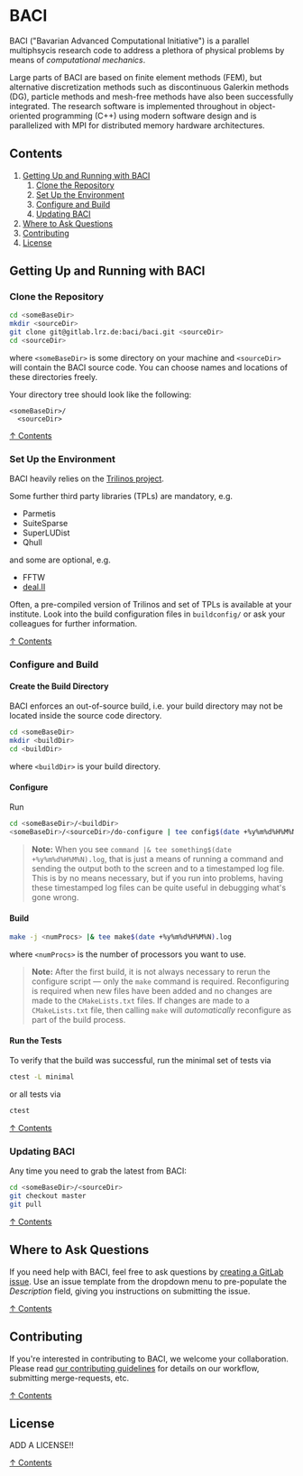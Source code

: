 # BACI

BACI ("Bavarian Advanced Computational Initiative") is a parallel multiphsycis research code 
to address a plethora of physical problems by means of _computational mechanics_. 

Large parts of BACI are based on finite element methods (FEM), 
but alternative discretization methods such as discontinuous Galerkin methods (DG), 
particle methods and mesh-free methods have also been successfully integrated. 
The research software is implemented throughout in object-oriented programming (C++) 
using modern software design and is parallelized with MPI for distributed memory hardware architectures.

## Contents

1. [Getting Up and Running with BACI](#getting-up-and-running-with-baci)
   1. [Clone the Repository](#clone-the-repository)
   1. [Set Up the Environment](#set-up-the-environment)
   1. [Configure and Build](#configure-and-build)
   1. [Updating BACI](#updating-baci)
1. [Where to Ask Questions](#where-to-ask-questions)
1. [Contributing](#contributing)
1. [License](#license)

## Getting Up and Running with BACI

### Clone the Repository

```bash
cd <someBaseDir>
mkdir <sourceDir>
git clone git@gitlab.lrz.de:baci/baci.git <sourceDir>
cd <sourceDir>
```

where `<someBaseDir>` is some directory on your machine and `<sourceDir>` will contain the BACI source code.
You can choose names and locations of these directories freely.

Your directory tree should look like the following:
```
<someBaseDir>/
  <sourceDir>
```

[↑ Contents](#contents)

### Set Up the Environment

BACI heavily relies on the [Trilinos project](www.trilinos.org).

Some further third party libraries (TPLs) are mandatory, e.g.
- Parmetis
- SuiteSparse
- SuperLUDist
- Qhull

and some are optional, e.g.
- FFTW
- [deal.II](www.dealii.org)

Often, a pre-compiled version of Trilinos and set of TPLs is available at your institute.
Look into the build configuration files in ```buildconfig/``` or ask your colleagues for further information.

[↑ Contents](#contents)

### Configure and Build

#### Create the Build Directory

BACI enforces an out-of-source build, i.e. your build directory may not be located inside the source code directory.

```bash
cd <someBaseDir>
mkdir <buildDir>
cd <buildDir>
```

where `<buildDir>` is your build directory.

#### Configure

Run

```bash
cd <someBaseDir>/<buildDir>
<someBaseDir>/<sourceDir>/do-configure | tee config$(date +%y%m%d%H%M%N).log
```

> **Note:**  When you see `command |& tee something$(date +%y%m%d%H%M%N).log`, that is just a means of running a command and sending the output both to the screen and to a timestamped log file.  This is by no means necessary, but if you run into problems, having these timestamped log files can be quite useful in debugging what's gone wrong.

#### Build

```bash
make -j <numProcs> |& tee make$(date +%y%m%d%H%M%N).log
```

where `<numProcs>` is the number of processors you want to use.

> **Note:**  After the first build, it is not always necessary to rerun the configure script &mdash; only the `make` command is required.  Reconfiguring is required when new files have been added and no changes are made to the `CMakeLists.txt` files.  If changes are made to a `CMakeLists.txt` file, then calling `make` will *automatically* reconfigure as part of the build process.

#### Run the Tests

To verify that the build was successful, run the minimal set of tests via
```bash
ctest -L minimal
```

or all tests via
```bash
ctest
```

[↑ Contents](#contents)

### Updating BACI

Any time you need to grab the latest from BACI:
```bash
cd <someBaseDir>/<sourceDir>
git checkout master
git pull
```

[↑ Contents](#contents)

## Where to Ask Questions

If you need help with BACI, feel free to ask questions by [creating a GitLab issue](https://gitlab.lrz.de/baci/baci/issues).  Use an issue template from the dropdown menu to pre-populate the *Description* field, giving you instructions on submitting the issue.

[↑ Contents](#contents)

## Contributing

If you're interested in contributing to BACI, we welcome your collaboration.  Please read [our contributing guidelines](https://gitlab.lrz.de/baci/baci/blob/master/CONTRIBUTING.md) for details on our workflow, submitting merge-requests, etc.

[↑ Contents](#contents)

## License

ADD A LICENSE!!

[↑ Contents](#contents)
